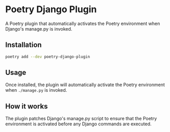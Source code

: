 # Poetry Django Plugin

A Poetry plugin that automatically activates the Poetry environment when Django's manage.py is invoked.

## Installation

```bash
poetry add --dev poetry-django-plugin
```

## Usage

Once installed, the plugin will automatically activate the Poetry environment when `./manage.py` is invoked.

## How it works

The plugin patches Django's manage.py script to ensure that the Poetry environment is activated before any Django commands are executed.

